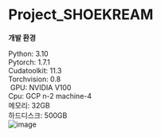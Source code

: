 # Project_SHOEKREAM

**개발 환경**

Python: 3.10​<br>
Pytorch: 1.7.1​<br>
Cudatoolkit: 11.3​<br>
Torchvision: 0.8​<br>
​
GPU: NVIDIA V100 <br>
Cpu: GCP n-2 machine-4<br>
메모리: 32GB​<br>
하드디스크: 500GB<br>
![image](https://github.com/SewoongPark/Project_SHOEKREAM/assets/98893325/0a376d95-680a-4b37-bf4f-09a62c2019dc)
